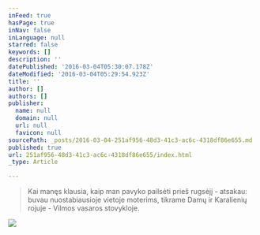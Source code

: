 ```yaml
---
inFeed: true
hasPage: true
inNav: false
inLanguage: null
starred: false
keywords: []
description: ''
datePublished: '2016-03-04T05:30:07.178Z'
dateModified: '2016-03-04T05:29:54.923Z'
title: ''
author: []
authors: []
publisher:
  name: null
  domain: null
  url: null
  favicon: null
sourcePath: _posts/2016-03-04-251af956-48d3-41c3-ac6c-4318df86e655.md
published: true
url: 251af956-48d3-41c3-ac6c-4318df86e655/index.html
_type: Article

---
```

> Kai manęs klausia, kaip man pavyko pailsėti prieš rugsėjį - atsakau: buvau nuostabiausioje vietoje moterims, tikrame Damų ir Karalienių rojuje - Vilmos vasaros stovykloje.

![](https://s3-us-west-2.amazonaws.com/the-grid-img/p/1fe0e60afc1452bbe346ac94b4b0953eaf021c56.jpg)